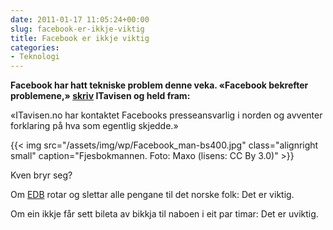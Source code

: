 ```yaml
---
date: 2011-01-17 11:05:24+00:00
slug: facebook-er-ikkje-viktig
title: Facebook er ikkje viktig
categories:
- Teknologi
---
```


**Facebook har hatt tekniske problem denne veka. «Facebook bekrefter problemene,» [skriv](http://www.itavisen.no/860348/facebook-bekrefter-problemene) ITavisen og held fram:**
 
 «ITavisen.no har kontaktet Facebooks presseansvarlig i norden og avventer forklaring på hva som egentlig skjedde.»

<!--more-->

{{< img src="/assets/img/wp/Facebook_man-bs400.jpg" class="alignright small" caption="Fjesbokmannen.  Foto: Maxo (lisens: CC By 3.0)" >}}

Kven bryr seg?

Om [EDB](http://www.edb.com/) rotar og slettar alle pengane til det norske folk: Det er viktig.

Om ein ikkje får sett bileta av bikkja til naboen i eit par timar: Det er uviktig.
